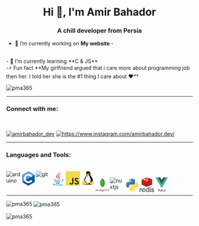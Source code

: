 <h1 align="center">Hi 👋, I'm Amir Bahador</h1>
<h3 align="center">A chill developer from Persia</h3>



- 🔭 I’m currently working on **My website** -
<br/>
- 🌱 I’m currently learning **C &
JS**
<br/>
-⚡ Fun fact **My girlfriend argued that i care more about programming job
then her. I told her she is the #1 thing I care about ❤️**

<br/>
<p align="left">
  <img
    src="https://komarev.com/ghpvc/?username=pma365&label=Profile%20views&color=0e75b6&style=flat"
    alt="pma365"
  />
</p>
<hr />

<h3 align="left">Connect with me:</h3>
<br/>
<p align="left">
  <a href="https://twitter.com/amirbahador_dev" target="blank"
    ><img
      align="center"
      src="https://raw.githubusercontent.com/rahuldkjain/github-profile-readme-generator/master/src/images/icons/Social/twitter.svg"
      alt="amirbahador_dev"
      height="30"
      width="40"
  /></a>
  <a href="https://www.instagram.com/amirbahador.dev/" target="blank"
    ><img
      align="center"
      src="https://raw.githubusercontent.com/rahuldkjain/github-profile-readme-generator/master/src/images/icons/Social/instagram.svg"
      alt="https://www.instagram.com/amirbahador.dev/"
      height="30"
      width="40"
  /></a>
</p>

<hr>

<h3 align="left">Languages and Tools:</h3>
<br/>
<div >
  <a href="https://www.arduino.cc/" target="_blank" rel="noreferrer" style="margin-right: 40px">
    <img
      align="left"
      src="https://cdn.worldvectorlogo.com/logos/arduino-1.svg"
      alt="arduino"
      width="40"
      height="40"
    />
  </a>
  <a href="https://www.cprogramming.com/" target="_blank" rel="noreferrer" style="margin-right: 40px">
    <img
      align="left"
      src="https://raw.githubusercontent.com/devicons/devicon/master/icons/c/c-original.svg"
      alt="c"
      width="40"
      height="40"
    />
  </a>
  <a href="https://git-scm.com/" target="_blank" rel="noreferrer" style="margin-right: 40px">
    <img
      align="left"
      src="https://www.vectorlogo.zone/logos/git-scm/git-scm-icon.svg"
      alt="git"
      width="40"
      height="40"
    />
  </a>
  <a href="https://www.java.com" target="_blank" rel="noreferrer" style="margin-right: 40px">
    <img
      align="left"
      src="https://raw.githubusercontent.com/devicons/devicon/master/icons/java/java-original.svg"
      alt="java"
      width="40"
      height="40"
    />
  </a>
  <a
    href="https://developer.mozilla.org/en-US/docs/Web/JavaScript"
    target="_blank"
    rel="noreferrer"
    style="margin-right: 40px"
  >
    <img
      align="left"
      src="https://raw.githubusercontent.com/devicons/devicon/master/icons/javascript/javascript-original.svg"
      alt="javascript"
      width="40"
      height="40"
    />
  </a>
  <a href="https://www.linux.org/" target="_blank" rel="noreferrer" style="margin-right: 40px">
    <img
      align="left"
      src="https://raw.githubusercontent.com/devicons/devicon/master/icons/linux/linux-original.svg"
      alt="linux"
      width="40"
      height="40"
    />
  </a>
  <a href="https://www.mongodb.com/" target="_blank" rel="noreferrer" style="margin-right: 40px">
    <img
      align="left"
      src="https://raw.githubusercontent.com/devicons/devicon/master/icons/mongodb/mongodb-original-wordmark.svg"
      alt="mongodb"
      width="40"
      height="40"
    />
  </a>
  <a href="https://nuxtjs.org/" target="_blank" rel="noreferrer" style="margin-right: 40px">
    <img
      align="left"
      src="https://www.vectorlogo.zone/logos/nuxtjs/nuxtjs-icon.svg"
      alt="nuxtjs"
      width="40"
      height="40"
    />
  </a>
  <a href="https://www.python.org" target="_blank" rel="noreferrer style="margin-right: 40px"">
    <img
      align="left"
      src="https://raw.githubusercontent.com/devicons/devicon/master/icons/python/python-original.svg"
      alt="python"
      width="40"
      height="40"
    />
  </a>
  <a href="https://redis.io" target="_blank" rel="noreferrer" style="margin-right: 40px">
    <img
      align="left"
      src="https://raw.githubusercontent.com/devicons/devicon/master/icons/redis/redis-original-wordmark.svg"
      alt="redis"
      width="40"
      height="40"
    />
  </a>
  <a href="https://vuejs.org/" target="_blank" rel="noreferrer" style="margin-right: 40px">
    <img
      align="left"
      src="https://raw.githubusercontent.com/devicons/devicon/master/icons/vuejs/vuejs-original-wordmark.svg"
      alt="vuejs"
      width="40"
      height="40"
    />
  </a>
</div>

<br/>
<br/>
<hr>

<p>
  <img
    align="left"
    src="https://github-readme-stats.vercel.app/api/top-langs?username=pma365&show_icons=true&locale=en&theme=tokyonight"
    alt="pma365"
  />
</p>

<p>
  &nbsp;<img
    align="center"
    src="https://github-readme-stats.vercel.app/api?username=pma365&show_icons=true&locale=en&theme=tokyonight"
    alt="pma365"
  />
</p>

<p>
  <img
    align="center"
    src="https://github-readme-streak-stats.herokuapp.com/?user=pma365&&theme=tokyonight"
    alt="pma365"
  />
</p>


